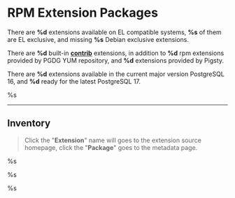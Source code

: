 # RPM Extension Packages

There are **%d** extensions available on EL compatible systems, **%s** of them are EL exclusive, and missing **%s** Debian exclusive extensions.

There are **%d** built-in [**contrib**](contrib) extensions, in addition to **%d** rpm extensions provided by PGDG YUM repository, and **%d** extensions provided by Pigsty.

There are **%d** extensions available in the current major version PostgreSQL 16, and **%d** ready for the latest PostgreSQL 17.


%s


--------

## Inventory


> Click the "**Extension**" name will goes to the extension source homepage, click the "**Package**" goes to the metadata page.


%s


%s


%s

